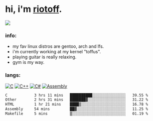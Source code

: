 # hi, i'm [riotoff](https://t.me/terpila898).

[![](https://komarev.com/ghpvc/?username=RIOTOFF&logo=github&style=for-the-badge&color=202020)](https://github.com/RiotOff)
<br />

### info:
- my fav linux distros are gentoo, arch and lfs.
- i'm currently working at my kernel "toffus".
- playing guitar is really relaxing.
- gym is my way.
### langs:
[![C](https://img.shields.io/badge/-C-202020?style=for-the-badge)](https://wikipedia.org/wiki/C_(programming_language))
[![C++](https://img.shields.io/badge/-C++-202020?style=for-the-badge)](https://wikipedia.org/wiki/C++)
[![C#](https://img.shields.io/badge/-CSharp-202020?style=for-the-badge)](https://wikipedia.org/wiki/C_Sharp_(programming_language))
[![Assembly](https://img.shields.io/badge/-Assembly-202020?style=for-the-badge)](https://wikipedia.org/wiki/Assembly_language)

<!--START_SECTION:waka-->

```txt
C            3 hrs 11 mins   ██████████░░░░░░░░░░░░░░░   39.55 %
Other        2 hrs 31 mins   ███████▓░░░░░░░░░░░░░░░░░   31.22 %
HTML         1 hr 21 mins    ████▒░░░░░░░░░░░░░░░░░░░░   16.78 %
Assembly     54 mins         ██▓░░░░░░░░░░░░░░░░░░░░░░   11.25 %
Makefile     5 mins          ▒░░░░░░░░░░░░░░░░░░░░░░░░   01.19 %
```

<!--END_SECTION:waka-->
